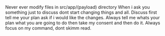 Never ever modify files in src/app/(payload) directory
When i ask you something just to discuss dont start changing things and all. Discuss first tell me your plan ask if i would like the changes.
Always tell me whats your plan what you are going to do then take my consent and then do it.
Always focus on my command, dont skimm read.
